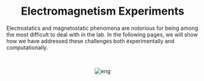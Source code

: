 <div align="center">

# Electromagnetism Experiments
  
</div>

Electrostatics and magnetostatic phenomena are notorious for being among the most difficult to deal with in the lab. In the following pages, we will show how we have addressed these challenges both experimentally and computationally.

<br>

<div align="center">
  
![eng](https://user-images.githubusercontent.com/55017307/144688156-352d7bb1-7f47-4df8-894f-d5f9b06da198.jpg)

</div>




